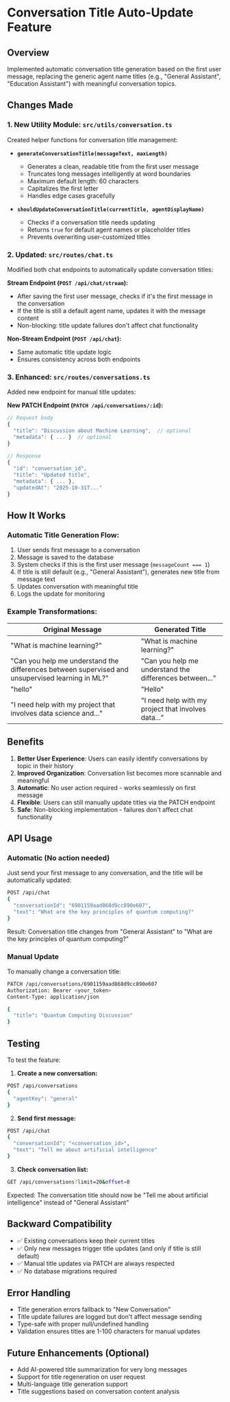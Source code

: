 # Conversation Title Auto-Update Feature

## Overview
Implemented automatic conversation title generation based on the first user message, replacing the generic agent name titles (e.g., "General Assistant", "Education Assistant") with meaningful conversation topics.

## Changes Made

### 1. New Utility Module: `src/utils/conversation.ts`
Created helper functions for conversation title management:

- **`generateConversationTitle(messageText, maxLength)`**
  - Generates a clean, readable title from the first user message
  - Truncates long messages intelligently at word boundaries
  - Maximum default length: 60 characters
  - Capitalizes the first letter
  - Handles edge cases gracefully

- **`shouldUpdateConversationTitle(currentTitle, agentDisplayName)`**
  - Checks if a conversation title needs updating
  - Returns `true` for default agent names or placeholder titles
  - Prevents overwriting user-customized titles

### 2. Updated: `src/routes/chat.ts`
Modified both chat endpoints to automatically update conversation titles:

**Stream Endpoint (`POST /api/chat/stream`):**
- After saving the first user message, checks if it's the first message in the conversation
- If the title is still a default agent name, updates it with the message content
- Non-blocking: title update failures don't affect chat functionality

**Non-Stream Endpoint (`POST /api/chat`):**
- Same automatic title update logic
- Ensures consistency across both endpoints

### 3. Enhanced: `src/routes/conversations.ts`
Added new endpoint for manual title updates:

**New PATCH Endpoint (`PATCH /api/conversations/:id`):**
```typescript
// Request body
{
  "title": "Discussion about Machine Learning",  // optional
  "metadata": { ... }  // optional
}

// Response
{
  "id": "conversation_id",
  "title": "Updated title",
  "metadata": { ... },
  "updatedAt": "2025-10-31T..."
}
```

## How It Works

### Automatic Title Generation Flow:
1. User sends first message to a conversation
2. Message is saved to the database
3. System checks if this is the first user message (`messageCount === 1`)
4. If title is still default (e.g., "General Assistant"), generates new title from message text
5. Updates conversation with meaningful title
6. Logs the update for monitoring

### Example Transformations:
| Original Message | Generated Title |
|-----------------|-----------------|
| "What is machine learning?" | "What is machine learning?" |
| "Can you help me understand the differences between supervised and unsupervised learning in ML?" | "Can you help me understand the differences between..." |
| "hello" | "Hello" |
| "I need help with my project that involves data science and..." | "I need help with my project that involves data..." |

## Benefits

1. **Better User Experience**: Users can easily identify conversations by topic in their history
2. **Improved Organization**: Conversation list becomes more scannable and meaningful
3. **Automatic**: No user action required - works seamlessly on first message
4. **Flexible**: Users can still manually update titles via the PATCH endpoint
5. **Safe**: Non-blocking implementation - failures don't affect chat functionality

## API Usage

### Automatic (No action needed)
Just send your first message to any conversation, and the title will be automatically updated:

```bash
POST /api/chat
{
  "conversationId": "6901159aad868d9cc890e607",
  "text": "What are the key principles of quantum computing?"
}
```

Result: Conversation title changes from "General Assistant" to "What are the key principles of quantum computing?"

### Manual Update
To manually change a conversation title:

```bash
PATCH /api/conversations/6901159aad868d9cc890e607
Authorization: Bearer <your_token>
Content-Type: application/json

{
  "title": "Quantum Computing Discussion"
}
```

## Testing

To test the feature:

1. **Create a new conversation:**
```bash
POST /api/conversations
{
  "agentKey": "general"
}
```

2. **Send first message:**
```bash
POST /api/chat
{
  "conversationId": "<conversation_id>",
  "text": "Tell me about artificial intelligence"
}
```

3. **Check conversation list:**
```bash
GET /api/conversations?limit=20&offset=0
```

Expected: The conversation title should now be "Tell me about artificial intelligence" instead of "General Assistant"

## Backward Compatibility

- ✅ Existing conversations keep their current titles
- ✅ Only new messages trigger title updates (and only if title is still default)
- ✅ Manual title updates via PATCH are always respected
- ✅ No database migrations required

## Error Handling

- Title generation errors fallback to "New Conversation"
- Title update failures are logged but don't affect message sending
- Type-safe with proper null/undefined handling
- Validation ensures titles are 1-100 characters for manual updates

## Future Enhancements (Optional)

- Add AI-powered title summarization for very long messages
- Support for title regeneration on user request
- Multi-language title generation support
- Title suggestions based on conversation content analysis
